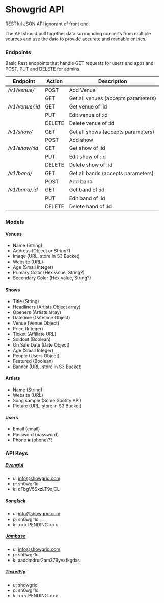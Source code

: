# Showgrid API #
RESTful JSON API ignorant of front end.

The API should pull together data surrounding concerts from multiple sources and use the data to provide accurate and readable entries.


### Endpoints ###
Basic Rest endpoints that handle GET requests for users and apps and POST, PUT and DELETE for admins.

 Endpoint        | Action        | Description      
 --------------- | ------------- | -----------------
  */v1/venue/* | POST    | Add Venue
             | GET     | Get all venues (accepts parameters)
  */v1/venue/:id* | GET    | Get venue of :id
                | PUT    | Edit venue of :id
                | DELETE | Delete venue of :id
  */v1/show/* | GET    | Get all shows (accepts parameters)
            | POST   | Add show
  */v1/show/:id*  | GET    | Get show of :id
                | PUT    | Edit show of :id
                | DELETE | Delete show of :id
  */v1/band/* | GET    | Get all bands (accepts parameters)
            | POST   | Add band
  */v1/band/:id*  | GET    | Get band of :id
                | PUT    | Edit band of :id
                | DELETE | Delete band of :id


### Models ###
#### Venues ####
* Name (String)
* Address (Object or String?)
* Image (URL, store in S3 Bucket)
* Website (URL)
* Age (Small Integer)
* Primary Color (Hex value, String?)
* Secondary Color (Hex value, String?)

#### Shows ####
* Title (String)
* Headliners (Artists Object array)
* Openers (Artists array)
* Datetime (Datetime Object)
* Venue (Venue Object)
* Price (Integer)
* Ticket (Affiliate URL)
* Soldout (Boolean)
* On Sale Date (Date Object)
* Age (Small Integer)
* People (Users Object)
* Featured (Boolean)
* Banner (URL, store in S3 Bucket)

#### Artists ####
* Name (String)
* Website (URL)
* Song sample (Some Spotify API)
* Picture (URL, store in S3 Bucket)

#### Users ####
* Email (email)
* Password (password)
* Phone # (phone)??


### API Keys ###
##### [Eventful](http://api.eventful.com) #####
* _u_: info@showgrid.com
* _p_: sh0wgr1d
* _k_: dFbgV5SxzLT9djCL

##### [Songkick](https://www.songkick.com/developer) #####
* _u_: info@showgrid.com
* _p_: sh0wgr1d
* _k_: <<< PENDING >>>

##### [Jambase](http://developer.jambase.com) #####
* _u_: info@showgrid.com
* _p_: sh0wgr1d
* _k_: aaddmdrur2am379yvxfkgdxs

##### [TicketFly](https://account.shareasale.com) #####
* _u_: showgrid
* _p_: sh0wgr1d
* _k_: <<< PENDING >>>

